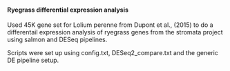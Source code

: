 #### Ryegrass differential expression analysis

Used 45K gene set for Lolium perenne from Dupont et al., (2015) to do a differentail expression analysis of ryegrass genes from the stromata project using salmon and DESeq pipelines.

Scripts were set up using config.txt, DESeq2_compare.txt and the generic DE pipeline setup.

